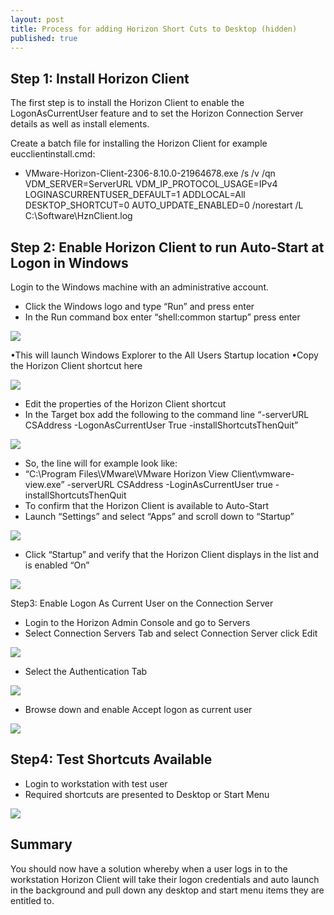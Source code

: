 ```yaml
---
layout: post
title: Process for adding Horizon Short Cuts to Desktop (hidden)
published: true
---
```

## Step 1: Install Horizon Client 
The first step is to install the Horizon Client to enable the LogonAsCurrentUser feature and to set the Horizon Connection Server details as well as install elements.

Create a batch file for installing the Horizon Client for example eucclientinstall.cmd: 
- VMware-Horizon-Client-2306-8.10.0-21964678.exe /s /v /qn VDM_SERVER=ServerURL VDM_IP_PROTOCOL_USAGE=IPv4 LOGINASCURRENTUSER_DEFAULT=1 ADDLOCAL=All DESKTOP_SHORTCUT=0 AUTO_UPDATE_ENABLED=0 /norestart /L C:\Software\HznClient.log


## Step 2: Enable Horizon Client to run Auto-Start at Logon in Windows 
Login to the Windows machine with an administrative account.
- Click the Windows logo and type “Run” and press enter
- In the Run command box enter “shell:common startup” press enter

<img src="{{ site.baseurl }}/images/horizon-client/run.png">

•This will launch Windows Explorer to the All Users Startup location
•Copy the Horizon Client shortcut here

<img src="{{ site.baseurl }}/images/horizon-client/startup.png">

- Edit the properties of the Horizon Client shortcut  
- In the Target box add the following to the command line “-serverURL CSAddress -LogonAsCurrentUser True -installShortcutsThenQuit”

<img src="{{ site.baseurl }}/images/horizon-client/client-properties.png">

- So, the line will for example look like:  
- “C:\Program Files\VMware\VMware Horizon View Client\vmware-view.exe” -serverURL CSAddress -LoginAsCurrentUser true -installShortcutsThenQuit
- To confirm that the Horizon Client is available to Auto-Start
- Launch “Settings” and select “Apps” and scroll down to “Startup”

<img src="{{ site.baseurl }}/images/horizon-client/apps-startup.png">

- Click “Startup” and verify that the Horizon Client displays in the list and is enabled “On” 
<img src="{{ site.baseurl }}/images/horizon-client/apps-startup2.png">

Step3: Enable Logon As Current User on the Connection Server

- Login to the Horizon Admin Console and go to Servers 
- Select Connection Servers Tab and select Connection Server click Edit

<img src="{{ site.baseurl }}/images/horizon-client/server-properties.png">

- Select the Authentication Tab
 
<img src="{{ site.baseurl }}/images/horizon-client/server-auth.png">

- Browse down and enable Accept logon as current user

<img src="{{ site.baseurl }}/images/horizon-client/server-currentuser.png">

## Step4: Test Shortcuts Available  
- Login to workstation with test user  
- Required shortcuts are presented to Desktop or Start Menu

<img src="{{ site.baseurl }}/images/horizon-client/desktop.png">

## Summary  
You should now have a solution whereby when a user logs in to the workstation Horizon Client will take their logon credentials and auto launch in the background and pull down any desktop and start menu items they are entitled to.

